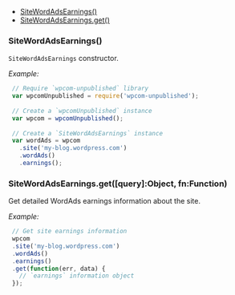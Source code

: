   - [SiteWordAdsEarnings()](#sitewordadsearnings)
  - [SiteWordAdsEarnings.get()](#sitewordadsearningsgetqueryobjectfnfunction)

### SiteWordAdsEarnings()

  `SiteWordAdsEarnings` constructor.
  
  *Example:*
```js
 // Require `wpcom-unpublished` library
 var wpcomUnpublished = require('wpcom-unpublished');
 
 // Create a `wpcomUnpublished` instance
 var wpcom = wpcomUnpublished();
 
 // Create a `SiteWordAdsEarnings` instance
 var wordAds = wpcom
   .site('my-blog.wordpress.com')
   .wordAds()
   .earnings();
```

### SiteWordAdsEarnings.get([query]:Object, fn:Function)

  Get detailed WordAds earnings information about the site.
  
  *Example:*
```js
 // Get site earnings information
 wpcom
 .site('my-blog.wordpress.com')
 .wordAds()
 .earnings()
 .get(function(err, data) {
   // `earnings` information object
 });
```

